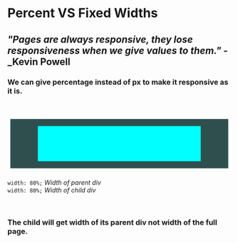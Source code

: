 # Percent VS Fixed Widths

## _"Pages are always responsive, they lose responsiveness when we give values to them."_ - _**Kevin Powell**

<!-- When we give width in pixels it looses its responsiveness.-->

### We can give percentage instead of px to make it responsive as it is.

<br/>

![parent & child div](./percent-vs-fixed-width.png)

`width: 80%;` _Width of parent div_
<br>
`width: 80%;` _Width of child div_

<br>

### **The child will get width of its parent div not width of the full page.**

